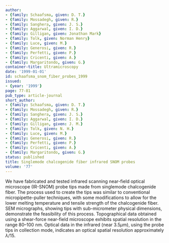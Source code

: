 ```yaml
---
author:
- {family: Schaafsma, given: D. T.}
- {family: Mossadegh, given: R.}
- {family: Sanghera, given: J. S.}
- {family: Aggarwal, given: I. D.}
- {family: Gilligan, given: Jonathan Mark}
- {family: Tolk, given: Norman Henry}
- {family: Luce, given: M.}
- {family: Generosi, given: R.}
- {family: Perfetti, given: P.}
- {family: Cricenti, given: A.}
- {family: Margaritondo, given: G.}
container-title: Ultramicroscopy
date: '1999-01-01'
id: schaafsma_snom_fiber_probes_1999
issued:
- {year: '1999'}
page: 77-81
pub_type: article-journal
short_author:
- {family: Schaafsma, given: D. T.}
- {family: Mossadegh, given: R.}
- {family: Sanghera, given: J. S.}
- {family: Aggarwal, given: I. D.}
- {family: Gilligan, given: J. M.}
- {family: Tolk, given: N. H.}
- {family: Luce, given: M.}
- {family: Generosi, given: R.}
- {family: Perfetti, given: P.}
- {family: Cricenti, given: A.}
- {family: Margaritondo, given: G.}
status: published
title: Singlemode chalcogenide fiber infrared SNOM probes
volume: '77'
---
```

We have fabricated and tested infrared scanning near-field optical microscope (IR-SNOM) probe tips made from singlemode chalcogenide fiber. The process used to create the tips was similar to conventional micropipette-puller techniques, with some modifications to allow for the lower melting temperature and tensile strength of the chalcogenide fiber. SEM micrographs, showing tips with sub-micrometer physical dimensions, demonstrate the feasibility of this process. Topographical data obtained using a shear-force near-field microscope exhibits spatial resolution in the range 80&#8211;100 nm. Optical data in the infrared (near 3.5$\mu$m), using the probe tips in collection mode, indicates an optical spatial resolution approximately $\lambda/15$.
